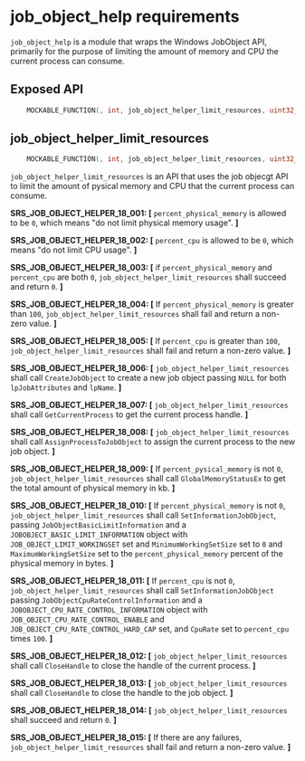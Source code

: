 # job_object_help requirements

`job_object_help` is a module that wraps the Windows JobObject API, primarily for the purpose of limiting the amount of memory and CPU the current process can consume.

## Exposed API
```c
    MOCKABLE_FUNCTION(, int, job_object_helper_limit_resources, uint32_t, percent_pysical_memory, uint32_t, percent_cpu);
```

## job_object_helper_limit_resources
```c
    MOCKABLE_FUNCTION(, int, job_object_helper_limit_resources, uint32_t, percent_pysical_memory, uint32_t, percent_cpu);
```

`job_object_helper_limit_resources` is an API that uses the job objecgt API to limit the amount of pysical memory and CPU that the current process can consume.

**SRS_JOB_OBJECT_HELPER_18_001: [** `percent_physical_memory` is allowed to be `0`, which means "do not limit physical memory usage". **]**

**SRS_JOB_OBJECT_HELPER_18_002: [** `percent_cpu` is allowed to be `0`, which means "do not limit CPU usage". **]**

**SRS_JOB_OBJECT_HELPER_18_003: [** if `percent_physical_memory` and `percent_cpu` are both `0`, `job_object_helper_limit_resources` shall succeed and return `0`. **]**

**SRS_JOB_OBJECT_HELPER_18_004: [** If `percent_physical_memory` is greater than `100`, `job_object_helper_limit_resources` shall fail and return a non-zero value. **]**

**SRS_JOB_OBJECT_HELPER_18_005: [** If `percent_cpu` is greater than `100`, `job_object_helper_limit_resources` shall fail and return a non-zero value. **]**

**SRS_JOB_OBJECT_HELPER_18_006: [** `job_object_helper_limit_resources` shall call `CreateJobObject` to create a new job object passing `NULL` for both `lpJobAttributes` and `lpName`. **]**

**SRS_JOB_OBJECT_HELPER_18_007: [** `job_object_helper_limit_resources` shall call `GetCurrentProcess` to get the current process handle. **]**

**SRS_JOB_OBJECT_HELPER_18_008: [** `job_object_helper_limit_resources` shall call `AssignProcessToJobObject` to assign the current process to the new job object. **]**

**SRS_JOB_OBJECT_HELPER_18_009: [** If `percent_pysical_memory` is not `0`, `job_object_helper_limit_resources` shall call `GlobalMemoryStatusEx` to get the total amount of physical memory in kb. **]**

**SRS_JOB_OBJECT_HELPER_18_010: [** If `percent_physical_memory` is not `0`, `job_object_helper_limit_resources` shall call `SetInformationJobObject`, passing `JobObjectBasicLimitInformation` and a `JOBOBJECT_BASIC_LIMIT_INFORMATION` object with `JOB_OBJECT_LIMIT_WORKINGSET` set and `MinimumWorkingSetSize` set to `0` and `MaximumWorkingSetSize` set to the `percent_physical_memory` percent of the physical memory in bytes. **]**

**SRS_JOB_OBJECT_HELPER_18_011: [** If `percent_cpu` is not `0`, `job_object_helper_limit_resources` shall call `SetInformationJobObject` passing `JobObjectCpuRateControlInformation` and a `JOBOBJECT_CPU_RATE_CONTROL_INFORMATION` object with `JOB_OBJECT_CPU_RATE_CONTROL_ENABLE` and `JOB_OBJECT_CPU_RATE_CONTROL_HARD_CAP` set, and `CpuRate` set to `percent_cpu` times `100`. **]**

**SRS_JOB_OBJECT_HELPER_18_012: [** `job_object_helper_limit_resources` shall call `CloseHandle` to close the handle of the current process. **]**

**SRS_JOB_OBJECT_HELPER_18_013: [** `job_object_helper_limit_resources` shall call `CloseHandle` to close the handle to the job object. **]**

**SRS_JOB_OBJECT_HELPER_18_014: [** `job_object_helper_limit_resources` shall succeed and return `0`. **]**

**SRS_JOB_OBJECT_HELPER_18_015: [** If there are any failures, `job_object_helper_limit_resources` shall fail and return a non-zero value. **]**


